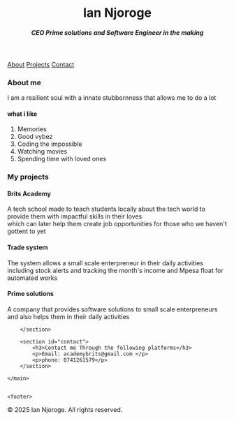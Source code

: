<!DOCTYPE html>
<html lang="en">
<head>
    <meta charset="UTF-8">
    <meta name="viewport" content="width=device-width, initial-scale=1.0">
    <title>My first assignment(portfolio)</title>
</head>
<body>
    <header>
        <h1>Ian Njoroge</h1>
         <h5>CEO Prime solutions and Software Engineer in the making</h5>
    </header>
    <nav>
        <a href="#about">About</a>
        <a href="#projects">Projects</a>
        <a href="#contact">Contact</a>
    </nav>
    <main>
        <section id="about">
            <h3>About me</h3>
            <p>I am a resilient soul with a innate stubbornness that allows me to do a lot</p>
          <h4>what i like</h4>
            <ol>
               <li>Memories</li>
               <li>Good vybez</li>
               <li>Coding the impossible</li>
               <li>Watching movies</li>
               <li>Spending time with loved ones</li> 
            </ol>
        </section>
        <section id="projects">
            <h3>My projects</h3>
            <article>
                <h4>Brits Academy</h4>
                <p>A tech school made to teach students locally about the tech world to provide them with impactful skills in their loves <br>
                which can later help them create job opportunities for those who we haven't gottent to yet</p>
            </article>
            <article>
                <h4>Trade system</h4>
                <p>The system allows a small scale enterpreneur in their daily activities including stock alerts and tracking the month's income and Mpesa float for automated works</p>
            </article>
            <article>
                <h4>Prime solutions</h4>
                <p>A company that provides software solutions to small scale enterpreneurs and also helps them in their daily activities</p>

        </section>

        <section id="contact">
            <h3>Contact me Through the following platforms</h3>
            <p>Email: academybrits@gmail.com </p>
            <p>phone: 0741261579</p>
        </section>

    </main>
    
    
    <footer>
 <p>&copy; 2025 Ian Njoroge. All rights reserved.</p>
    </footer>
    
</body>
</html>
